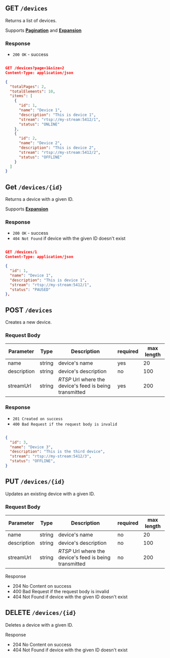 ## GET `/devices`

Returns a list of devices.

Supports [**Pagination**](/api/reference#pagination) and [**Expansion**](/api/reference#expanding-responses)

### Response

- `200 OK` - success

```json

GET /devices?page=1&size=2
Content-Type: application/json

{
  "totalPages": 2,
  "totalElements": 10,
  "items": [
    {
      "id": 1,
      "name": "Device 1",
      "description": "This is device 1",
      "stream": "rtsp://my-stream:5412/1",
      "status": "ONLINE"
    },
    {
      "id": 2,
      "name": "Device 2",
      "description": "This is device 2",
      "stream": "rtsp://my-stream:5412/2",
      "status": "OFFLINE"
    }
  ]
}
```

## Get `/devices/{id}`

Returns a device with a given ID.

Supports [**Expansion**](/api/reference#expanding-responses)

### Response

- `200 OK` - success
- `404 Not Found` if device with the given ID doesn't exist

```json

GET /devices/1
Content-Type: application/json

{
  "id": 1,
  "name": "Device 1",
  "description": "This is device 1",
  "stream": "rtsp://my-stream:5412/1",
  "status": "PAUSED"
},
```

## POST `/devices`

Creates a new device.


### Request Body

| Parameter   | Type   | Description| required | max length |
|-------------|--------|------------| -------- | ---------- |
| name        | string | device's name | yes | 20 |
| description | string | device's description  | no | 100 |
| streamUrl    | string | _RTSP_ Url where the device's feed is being transmitted  | yes | 200 |

### Response

- `201 Created on success`
- `400 Bad Request if the request body is invalid`

```json

{
  "id": 3,
  "name": "Device 3",
  "description": "This is the third device",
  "stream": "rtsp://my-stream:5412/3",
  "status": "OFFLINE",
}
```

## PUT `/devices/{id}`

Updates an existing device with a given ID.


### Request Body

| Parameter   | Type   | Description| required | max length |
|-------------|--------|------------| -------- | ---------- |
| name        | string | device's name | no | 20 |
| description | string | device's description  | no | 100 |
| streamUrl    | string | _RTSP_ Url where the device's feed is being transmitted  | no | 200 |

Response

- 204 No Content on success
- 400 Bad Request if the request body is invalid
- 404 Not Found if device with the given ID doesn't exist

## DELETE `/devices/{id}`

Deletes a device with a given ID.

Response

- 204 No Content on success
- 404 Not Found if device with the given ID doesn't exist